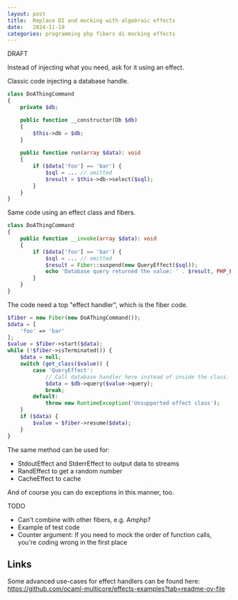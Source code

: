 ```yaml
---
layout: post
title:  Replace DI and mocking with algebraic effects
date:   2024-11-19
categories: programming php fibers di mocking effects
---
```


DRAFT

Instead of injecting what you need, ask for it using an effect.

Classic code injecting a database handle.

```php
class DoAThingCommand
{
    private $db;

    public function __constructor(Db $db)
    {
        $this->db = $db;
    }
    
    public function run(array $data): void
    {
        if ($data['foo'] == 'bar') {
            $sql = ... // omitted
            $result = $this->db->select($sql);
        }
    }
}
```

Same code using an effect class and fibers.

```php
class DoAThingCommand
{
    public function __invoke(array $data): void
    {
        if ($data['foo'] == 'bar') {
            $sql = ... // omitted
            $result = Fiber::suspend(new QueryEffect($sql));
            echo 'Database query returned the value: ' . $result, PHP_EOL;
        }
    }
}

```

The code need a top "effect handler", which is the fiber code.

```php
$fiber = new Fiber(new DoAThingCommand());
$data = [
    'foo' => 'bar'
];
$value = $fiber->start($data);
while (!$fiber->isTerminated()) {
    $data = null;
    switch (get_class($value)) {
        case 'QueryEffect':
            // Call database handler here instead of inside the class.
            $data = $db->query($value->query);
            break;
        default:
            throw new RuntimeException('Unsupported effect class');
    }
    if ($data) {
        $value = $fiber->resume($data);
    }
}
```

The same method can be used for:

* StdoutEffect and StderrEffect to output data to streams
* RandEffect to get a random number
* CacheEffect to cache

And of course you can do exceptions in this manner, too.

TODO

* Can't combine with other fibers, e.g. Amphp?
* Example of test code
* Counter argument: If you need to mock the order of function calls, you're coding wrong in the first place

## Links

Some advanced use-cases for effect handlers can be found here: https://github.com/ocaml-multicore/effects-examples?tab=readme-ov-file
